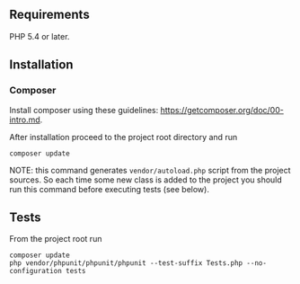 ## Requirements

PHP 5.4 or later.

## Installation

### Composer

Install composer using these guidelines: https://getcomposer.org/doc/00-intro.md.

After installation proceed to the project root directory and run

```
composer update
```

NOTE: this command generates `vendor/autoload.php` script from the project sources. 
So each time some new class is added to the project you should run this command 
before executing tests (see below).  

## Tests

From the project root run

```
composer update
php vendor/phpunit/phpunit/phpunit --test-suffix Tests.php --no-configuration tests
```